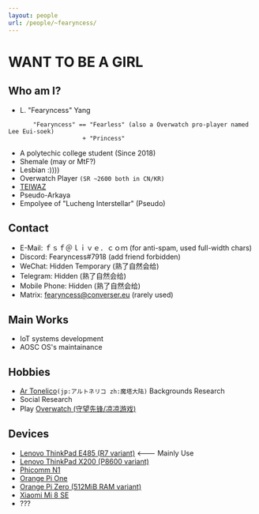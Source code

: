 ```yaml
---
layout: people
url: /people/~fearyncess/
---
```


WANT TO BE A GIRL
===================

Who am I?
-----------
- L. "Fearyncess" Yang 
```
       "Fearyncess" == "Fearless" (also a Overwatch pro-player named Lee Eui-soek) 
                     + "Princess"
```
- A polytechic college student (Since 2018)
- Shemale (may or MtF?)
- Lesbian :))))
- Overwatch Player `(SR ~2600 both in CN/KR)`
- [TEIWAZ](https://artonelico.fandom.com/wiki/Mir)
- Pseudo-Arkaya
- Empolyee of "Lucheng Interstellar" (Pseudo)

Contact
---------
- E-Mail: ｆｓｆ＠ｌｉｖｅ．ｃｏｍ (for anti-spam, used full-width chars)
- Discord: Fearyncess#7918 (add friend forbidden)
- WeChat: Hidden Temporary (熟了自然会给)
- Telegram: Hidden (熟了自然会给)
- Mobile Phone: Hidden (熟了自然会给)
- Matrix: fearyncess@converser.eu (rarely used)

Main Works
------------
- IoT systems development
- AOSC OS's maintainance

<!--
Dev Stacks
------------
- C
- Rust
- NodeJS
- Web Design (HTML5/CSS)
- Python
- Scheme
- C#
-->

Hobbies 
---------
- [Ar Tonelico](https://en.wikipedia.org/wiki/Ar_tonelico)`(jp:アルトネリコ zh:魔塔大陆)` Backgrounds Research
- Social Research
- Play [Overwatch (守望先锋/凉凉游戏)](https://playoverwatch.com)

Devices
---------
- [Lenovo ThinkPad E485 (R7 variant)](https://www.thinkwiki.org/wiki/Category:E485)  <--- Mainly Use
- [Lenovo ThinkPad X200 (P8600 variant)](https://www.thinkwiki.org/wiki/Category:X200)
- [Phicomm N1](https://www.cnx-software.com/2019/03/11/phicomm-n1-tv-box-linux-distributions/)
- [Orange Pi One](https://linux-sunxi.org/Xunlong_Orange_Pi_One)
- [Orange Pi Zero (512MiB RAM variant)](https://linux-sunxi.org/Xunlong_Orange_Pi_Zero)
- [Xiaomi Mi 8 SE](https://www.gsmarena.com/xiaomi_mi_8_se-9219.php)
- ???

